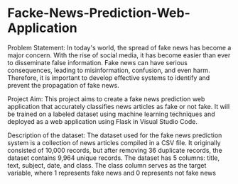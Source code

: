 # Facke-News-Prediction-Web-Application

Problem Statement:
In today's world, the spread of fake news has become a major concern. With the rise of social media, it has become easier than ever to disseminate false information. Fake news can have serious consequences, leading to misinformation, confusion, and even harm. Therefore, it is important to develop effective systems to identify and prevent the propagation of fake news.

Project Aim:
This project aims to create a fake news prediction web application that accurately classifies news articles as fake or not fake. It will be trained on a labeled dataset using machine learning techniques and deployed as a web application using Flask in Visual Studio Code.


 
Description of the dataset: The dataset used for the fake news prediction system is a collection of news articles compiled in a CSV file. It originally consisted of 10,000 records, but after removing 36 duplicate records, the dataset contains 9,964 unique records. The dataset has 5 columns: title, text, subject, date, and class. The class column serves as the target variable, where 1 represents fake news and 0 represents not fake news 
